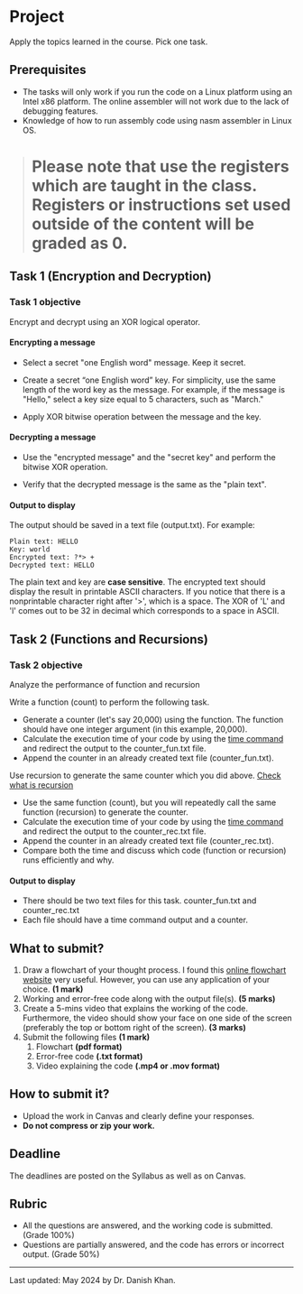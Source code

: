 # Project

Apply the topics learned in the course. Pick one task.

## Prerequisites

- The tasks will only work if you run the code on a Linux platform using an Intel x86 platform. The online assembler will not work due to the lack of debugging features.
- Knowledge of how to run assembly code using nasm assembler in Linux OS.

> # Please note that use the registers which are taught in the class. Registers or instructions set used outside of the content will be graded as 0.



## Task 1 (Encryption and Decryption)

### Task 1 objective

Encrypt and decrypt using an XOR logical operator.

#### Encrypting a message

- Select a secret "one English word" message. Keep it secret.

- Create a secret “one English word” key. For simplicity, use the same length of the word key as the message.  For example, if the message is "Hello," select a key size equal to 5 characters, such as "March."

- Apply XOR bitwise operation between the message and the key.

#### Decrypting a message

- Use the "encrypted message" and the "secret key" and perform the bitwise XOR operation.

- Verify that the decrypted message is the same as the "plain text".

#### Output to display

The output should be saved in a text file (output.txt). For example:

```
Plain text: HELLO
Key: world
Encrypted text: ?*> +
Decrypted text: HELLO
```

The plain text and key are __case sensitive__. The encrypted text should display the result in printable ASCII characters. If you notice that there is a nonprintable character right after '>', which is a space. The XOR of 'L' and 'l' comes out to be 32 in decimal which corresponds to a space in ASCII.


## Task 2 (Functions and Recursions)
### Task 2 objective

Analyze the performance of function and recursion

Write a function (count) to perform the following task.

- Generate a counter (let's say 20,000) using the function. The function should have one integer argument (in this example, 20,000).
- Calculate the execution time of your code by using the [time command](https://en.wikipedia.org/wiki/Time_(Unix)) and redirect the output to the counter_fun.txt file.
- Append the counter in an already created text file (counter_fun.txt).

Use recursion to generate the same counter which you did above. [Check what is recursion](https://en.wikipedia.org/wiki/Recursion_(computer_science)) 

- Use the same function (count), but you will repeatedly call the same function (recursion) to generate the counter.
- Calculate the execution time of your code by using the [time command](https://en.wikipedia.org/wiki/Time_(Unix)) and redirect the output to the counter_rec.txt file.
- Append the counter in an already created text file (counter_rec.txt).
- Compare both the time and discuss which code (function or recursion) runs efficiently and why.

#### Output to display

- There should be two text files for this task. counter_fun.txt and counter_rec.txt
- Each file should have a time command output and a counter.


## What to submit?

1. Draw a flowchart of your thought process. I found this [online flowchart website](http://www.draw.io/) very useful. However, you can use any application of your choice. **(1 mark)**
2. Working and error-free code along with the output file(s). **(5 marks)**
3. Create a 5-mins video that explains the working of the code. Furthermore, the video should show your face on one side of the screen (preferably the top or bottom right of the screen). **(3 marks)**
4. Submit the following files **(1 mark)**
   1. Flowchart **(pdf format)**
   2. Error-free code **(.txt format)**
   3. Video explaining the code **(.mp4 or .mov format)**


## How to submit it?

- Upload the work in Canvas and clearly define your responses.
- __Do not compress or zip your work.__

## Deadline

The deadlines are posted on the Syllabus as well as on Canvas.

## Rubric

- All the questions are answered, and the working code is submitted. (Grade 100%)
- Questions are partially answered, and the code has errors or incorrect output. (Grade 50%)

------

Last updated: May 2024 by Dr. Danish Khan. 

